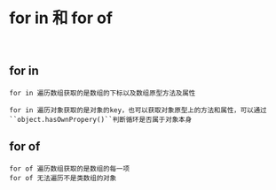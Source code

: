 # for in 和 for of

<br>

## for in
    for in 遍历数组获取的是数组的下标以及数组原型方法及属性

    for in 遍历对象获取的是对象的key，也可以获取对象原型上的方法和属性，可以通过``object.hasOwnPropery()``判断循环是否属于对象本身

## for of
    for of 遍历数组获取的是数组的每一项
    for of 无法遍历不是类数组的对象



